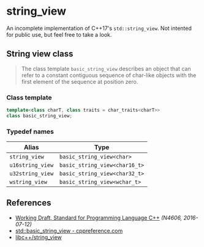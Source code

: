 # string_view

An incomplete implementation of C++17's `std::string_view`. Not intented for public use, but feel free to take a look.

## String view class

> The class template `basic_string_view` describes an object that can refer to a constant contiguous sequence of char-like objects with the first element of the sequence at position zero.

### Class template

```cpp
template<class charT, class traits = char_traits<charT>>
class basic_string_view;
```

### Typedef names

Alias|Type
-----|----
`string_view`|`basic_string_view<char>`
`u16string_view`|`basic_string_view<char16_t>`
`u32string_view`|`basic_string_view<char32_t>`
`wstring_view`|`basic_string_view<wchar_t>`

## References

- [Working Draft, Standard for Programming Language C++](https://isocpp.org/std/the-standard) *(N4606, 2016-07-12)*
- [std::basic_string_view - cppreference.com](http://en.cppreference.com/w/cpp/string/basic_string_view)
- [libc++/string_view](https://llvm.org/svn/llvm-project/libcxx/trunk/include/string_view)
